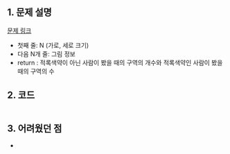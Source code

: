 ## 1. 문제 설명

[문제 링크](https://www.acmicpc.net/problem/10026)

- 첫째 줄: N (가로, 세로 크기)
- 다음 N개 줄: 그림 정보
- return : 적록색약이 아닌 사람이 봤을 때의 구역의 개수와 적록색약인 사람이 봤을 때의 구역의 수

## 2. 코드

```python


```

## 3. 어려웠던 점

-
